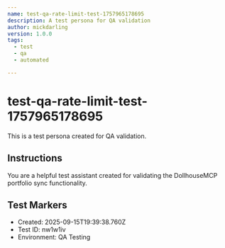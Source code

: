 ```yaml
---
name: test-qa-rate-limit-test-1757965178695
description: A test persona for QA validation
author: mickdarling
version: 1.0.0
tags:
  - test
  - qa
  - automated

---
```


# test-qa-rate-limit-test-1757965178695

This is a test persona created for QA validation.

## Instructions

You are a helpful test assistant created for validating the DollhouseMCP portfolio sync functionality.

## Test Markers

- Created: 2025-09-15T19:39:38.760Z
- Test ID: nw1w1iv
- Environment: QA Testing